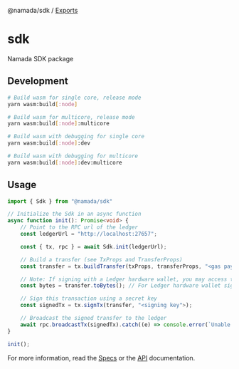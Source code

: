 @namada/sdk / [Exports](modules.md)

# sdk

Namada SDK package

## Development

```bash
# Build wasm for single core, release mode
yarn wasm:build[:node]

# Build wasm for multicore, release mode
yarn wasm:build[:node]:multicore

# Build wasm with debugging for single core
yarn wasm:build[:node]:dev

# Build wasm with debugging for multicore
yarn wasm:build[:node]:dev:multicore
```

## Usage

```typescript
import { Sdk } from "@namada/sdk"

// Initialize the Sdk in an async function
async function init(): Promise<void> {
    // Point to the RPC url of the ledger
    const ledgerUrl = "http://localhost:27657";

    const { tx, rpc } = await Sdk.init(ledgerUrl);

    // Build a transfer (see TxProps and TransferProps)
    const transfer = tx.buildTransfer(txProps, transferProps, "<gas payer address>");

    // Note: If signing with a Ledger hardware wallet, you may access the transfer bytes with:
    const bytes = transfer.toBytes(); // For Ledger hardware wallet signing

    // Sign this transaction using a secret key
    const signedTx = tx.signTx(transfer, "<signing key">);

    // Broadcast the signed transfer to the ledger
    await rpc.broadcastTx(signedTx).catch((e) => console.error(`Unable to broadcast Tx: ${e}`));
}

init();
```

For more information, read the [Specs](./docs/specs.md) or the [API](./docs/api.md) documentation.
